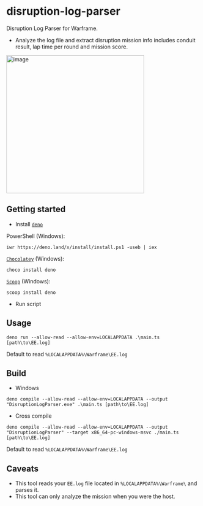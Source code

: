# disruption-log-parser

Disruption Log Parser for Warframe.

- Analyze the log file and extract disruption mission info includes conduit result, lap time per round and mission score.

<img width="360" alt="image" src="https://user-images.githubusercontent.com/59867960/143371328-83b7507a-099d-4200-a174-2adf846586c6.png">

## Getting started

- Install [`deno`](https://deno.land/)

PowerShell (Windows):

```
iwr https://deno.land/x/install/install.ps1 -useb | iex
```

[`Chocolatey`](https://community.chocolatey.org/packages/deno) (Windows):

```
choco install deno
```

[`Scoop`](https://scoop.sh/) (Windows):

```
scoop install deno
```

- Run script

## Usage

```
deno run --allow-read --allow-env=LOCALAPPDATA .\main.ts [path\to\EE.log]
```

Default to read `%LOCALAPPDATA%\Warframe\EE.log`

## Build

- Windows

```
deno compile --allow-read --allow-env=LOCALAPPDATA --output "DisruptionLogParser.exe" .\main.ts [path\to\EE.log]
```

- Cross compile

```
deno compile --allow-read --allow-env=LOCALAPPDATA --output "DisruptionLogParser" --target x86_64-pc-windows-msvc ./main.ts [path\to\EE.log]
```

Default to read `%LOCALAPPDATA%\Warframe\EE.log`

## Caveats

- This tool reads your `EE.log` file located in `%LOCALAPPDATA%\Warframe\` and parses it.
- This tool can only analyze the mission when you were the host.
